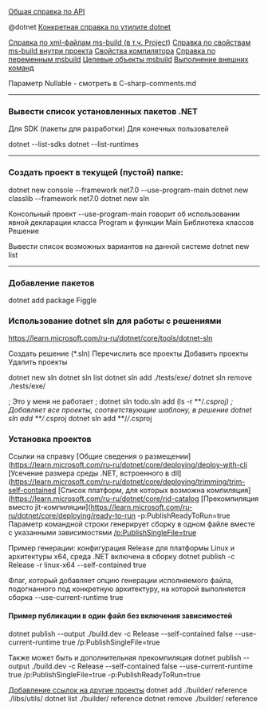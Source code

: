 [Общая справка по API](https://learn.microsoft.com/ru-ru/dotnet/api/)

@dotnet
[Конкретная справка по утилите dotnet](https://learn.microsoft.com/ru-ru/dotnet/core/tools/dotnet)

[Справка по xml-файлам ms-build (в т.ч. Project)](https://learn.microsoft.com/ru-ru/visualstudio/msbuild/msbuild-project-file-schema-reference)
[Справка по свойствам ms-build внутри проекта](https://learn.microsoft.com/ru-ru/dotnet/core/project-sdk/msbuild-props#implicitusings)
[Свойства компилятора](https://learn.microsoft.com/ru-ru/dotnet/csharp/language-reference/compiler-options/language)
[Справка по переменным msbuild](https://learn.microsoft.com/ru-ru/visualstudio/msbuild/common-msbuild-project-properties?view=vs-2022)
[Целевые объекты msbuild](https://learn.microsoft.com/ru-ru/visualstudio/msbuild/msbuild-targets?view=vs-2022)
[Выполнение внешних команд](https://learn.microsoft.com/ru-ru/visualstudio/msbuild/how-to-extend-the-visual-studio-build-process?view=vs-2022)

Параметр Nullable - смотреть в C-sharp-comments.md


---
### Вывести список установленных пакетов .NET
Для SDK (пакеты для разработки)
Для конечных пользователей

dotnet --list-sdks
dotnet --list-runtimes


---
### Создать проект в текущей (пустой) папке:

dotnet new console  --framework net7.0 --use-program-main
dotnet new classlib --framework net7.0
dotnet new sln


Консольный проект
    --use-program-main говорит об использовании явной декларации класса Program и функции Main
Библиотека классов
Решение

Вывести список возможных вариантов на данной системе
dotnet new list

---
### Добавление пакетов
dotnet add package Figgle

### Использование dotnet sln для работы с решениями
https://learn.microsoft.com/ru-ru/dotnet/core/tools/dotnet-sln

Создать решение (*.sln)
Перечислить все проекты
Добавить проекты
Удалить проекты

dotnet new sln
dotnet sln list
dotnet sln add ./tests/exe/
dotnet sln remove ./tests/exe/

; Это у меня не работает
; dotnet sln todo.sln add (ls -r **/*.csproj)
; Добавляет все проекты, соответствующие шаблону, в решение
dotnet sln add **/*.csproj
dotnet sln add **/*/*.csproj

### Установка проектов
Ссылки на справку
[Общие сведения о размещении](https://learn.microsoft.com/ru-ru/dotnet/core/deploying/deploy-with-cli
[Усечение размера среды .NET, встроенного в dll](https://learn.microsoft.com/ru-ru/dotnet/core/deploying/trimming/trim-self-contained
[Список платформ, для которых возможна компиляция](https://learn.microsoft.com/ru-ru/dotnet/core/rid-catalog
[Прекомпиляция вместо jit-компиляции](https://learn.microsoft.com/ru-ru/dotnet/core/deploying/ready-to-run
-p:PublishReadyToRun=true
Параметр командной строки генерирует сборку в одном файле вместе с указанными зависимостями
[/p:PublishSingleFile=true](https://github.com/dotnet/designs/blob/main/accepted/2020/single-file/design.md)

Пример генерации: конфигурация Release для платформы Linux и архитектуры x64, среда .NET включена в сборку
dotnet publish -c Release -r linux-x64 --self-contained true

Флаг, который добавляет опцию генерации исполняемого файла, подогнанного под конкретную архитектуру, на которой выполняется сборка
--use-current-runtime true

#### Пример публикации в один файл без включения зависимостей
dotnet publish --output ./build.dev -c Release --self-contained false --use-current-runtime true /p:PublishSingleFile=true

Также может быть и дополнительная прекомпиляция
dotnet publish --output ./build.dev -c Release --self-contained false --use-current-runtime true /p:PublishSingleFile=true -p:PublishReadyToRun=true



[Добавление ссылок на другие проекты](https://learn.microsoft.com/ru-ru/dotnet/core/tools/dotnet-add-reference)
dotnet add ./builder/ reference ./libs/utils/
dotnet list ./builder/ reference
dotnet remove ./builder/ reference
